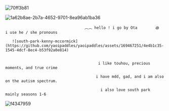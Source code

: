 
![70ff3b81](https://github.com/yaoipaddles/yaoipaddles/assets/169467251/d6e02bea-9f97-424b-a1a8-f7e1ab1f1170)





![1a62b8ae-2b7a-4652-9701-8ea96ab1ba36](https://github.com/yaoipaddles/yaoipaddles/assets/169467251/ca5d687a-d4c3-4dc1-b247-79dfabfc82ae)


                                       ︵︵ hello ! i go by Ota        ꩜  i use he / she pronouns

       ![south-park-kenny-mccormick](https://github.com/yaoipaddles/yaoipaddles/assets/169467251/4e4b1c35-1545-4dcf-8ec4-b53f92a0e814)


                                             i like touhou, precious moments, and true crime 

                                            i have mdd, gad, and i am also on the autism spectrum. 

                                              i also love south park mainly seasons 1-6 
 
![f4347959](https://github.com/yaoipaddles/yaoipaddles/assets/169467251/446b34f6-bfcc-4c04-bc61-c71256cd852e)

                                      
